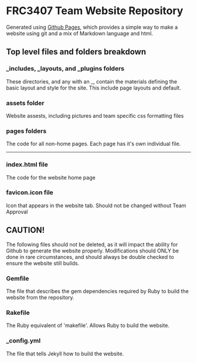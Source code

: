 # FRC3407 Team Website Repository

Generated using [Github Pages](https://pages.github.com), which provides a simple way to make a
website using git and a mix of Markdown language and html.

## Top level files and folders breakdown

### _includes, _layouts, and _plugins folders
These directories, and any with an _, contain the materials defining the basic layout and style for the site.  This include page layouts and default.

### assets folder
Website assests, including pictures and team specific css formatting files

### pages folders
The code for all non-home pages.  Each page has it's own individual file.

---

### index.html file
The code for the website home page

### favicon.icon file
Icon that appears in the website tab.  Should not be changed without Team Approval

## CAUTION!
The following files should not be deleted, as it will impact the ability for Github to generate the website properly.
Modifications should ONLY be done in rare circumstances, and should always be double checked to ensure the website still builds.

### Gemfile
The file that describes the gem dependencies required by Ruby to build the website from the repository.

### Rakefile
The Ruby equivalent of 'makefile'.  Allows Ruby to build the website.

### _config.yml
The file that tells Jekyll how to build the website.
